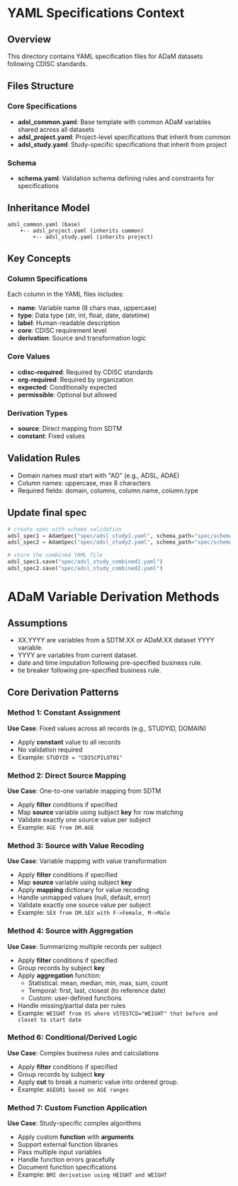 # YAML Specifications Context

## Overview
This directory contains YAML specification files for ADaM datasets following CDISC standards.

## Files Structure

### Core Specifications
- **adsl_common.yaml**: Base template with common ADaM variables shared across all datasets
- **adsl_project.yaml**: Project-level specifications that inherit from common
- **adsl_study.yaml**: Study-specific specifications that inherit from project

### Schema
- **schema.yaml**: Validation schema defining rules and constraints for specifications

## Inheritance Model
```
adsl_common.yaml (base)
    +-- adsl_project.yaml (inherits common)
        +-- adsl_study.yaml (inherits project)
```

## Key Concepts

### Column Specifications
Each column in the YAML files includes:
- **name**: Variable name (8 chars max, uppercase)
- **type**: Data type (str, int, float, date, datetime)
- **label**: Human-readable description
- **core**: CDISC requirement level
- **derivation**: Source and transformation logic

### Core Values
- **cdisc-required**: Required by CDISC standards
- **org-required**: Required by organization
- **expected**: Conditionally expected
- **permissible**: Optional but allowed

### Derivation Types
- **source**: Direct mapping from SDTM
- **constant**: Fixed values

## Validation Rules
- Domain names must start with "AD" (e.g., ADSL, ADAE)
- Column names: uppercase, max 8 characters
- Required fields: domain, columns, column.name, column.type

## Update final spec 

```python
# create spec with schema validation
adsl_spec1 = AdamSpec("spec/adsl_study1.yaml", schema_path="spec/schema.yaml")
adsl_spec2 = AdamSpec("spec/adsl_study2.yaml", schema_path="spec/schema.yaml")

# store the combined YAML file
adsl_spec1.save("spec/adsl_study_combined1.yaml")
adsl_spec2.save("spec/adsl_study_combined2.yaml")
```

# ADaM Variable Derivation Methods

## Assumptions

- XX.YYYY are variables from a SDTM.XX or ADaM.XX dataset YYYY variable.
- YYYY are variables from current dataset. 
- date and time imputation following pre-specified business rule. 
- tie breaker following pre-specified business rule.

## Core Derivation Patterns

### Method 1: Constant Assignment
**Use Case**: Fixed values across all records (e.g., STUDYID, DOMAIN)
- Apply **constant** value to all records
- No validation required
- Example: `STUDYID = "CDISCPILOT01"`

### Method 2: Direct Source Mapping  
**Use Case**: One-to-one variable mapping from SDTM
- Apply **filter** conditions if specified
- Map **source** variable using subject **key** for row matching
- Validate exactly one source value per subject
- Example: `AGE from DM.AGE`

### Method 3: Source with Value Recoding
**Use Case**: Variable mapping with value transformation
- Apply **filter** conditions if specified
- Map **source** variable using subject **key**
- Apply **mapping** dictionary for value recoding
- Handle unmapped values (null, default, error)
- Validate exactly one source value per subject
- Example: `SEX from DM.SEX with F->Female, M->Male`

### Method 4: Source with Aggregation
**Use Case**: Summarizing multiple records per subject
- Apply **filter** conditions if specified
- Group records by subject **key**
- Apply **aggregation** function:
  - Statistical: mean, median, min, max, sum, count
  - Temporal: first, last, closest (to reference date)
  - Custom: user-defined functions
- Handle missing/partial data per rules
- Example: `WEIGHT from VS where VSTESTCD="WEIGHT" that before and closet to start date`

### Method 6: Conditional/Derived Logic
**Use Case**: Complex business rules and calculations
- Apply **filter** conditions if specified
- Group records by subject **key**
- Apply **cut** to break a numeric value into ordered group.
- Example: `AGEGR1 based on AGE ranges`

### Method 7: Custom Function Application
**Use Case**: Study-specific complex algorithms
- Apply custom **function** with **arguments**
- Support external function libraries
- Pass multiple input variables
- Handle function errors gracefully
- Document function specifications
- Example: `BMI derivation using HEIGHT and WEIGHT`